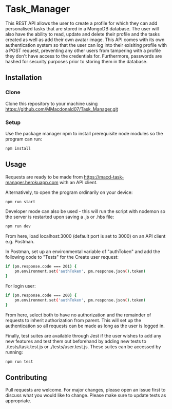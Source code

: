 # Task_Manager
This REST API allows the user to create a profile for which they can add personalised tasks that are stored in a MongoDB database. The user will also have the ability to read, update and delete their profile and the tasks created as well as add their own avatar image. This API comes with its own authentication system so that the user can log into their exisiting profile with a POST request, preventing any other users from tampering with a profile they don't have access to the credentials for. Furthermore, passwords are hashed for security purposes prior to storing them in the database.

## Installation

### Clone
Clone this repository to your machine using https://github.com/MMacdonald07/Task_Manager.git

### Setup
Use the package manager npm to install prerequisite node modules so the program can run:

```bash
npm install
```

## Usage
Requests are ready to be made from https://macd-task-manager.herokuapp.com with an API client. 

Alternatively, to open the program ordinarily on your device:

```bash
npm run start
```

Developer mode can also be used - this will run the script with nodemon so the server is restarted upon saving a .js or .hbs file:

```bash
npm run dev
```

From here, load localhost:3000 \(default port is set to 3000\) on an API client e.g. Postman.

In Postman, set up an environmental variable of "authToken" and add the following code to "Tests" for the Create user request:

```bash
if (pm.response.code === 201) {
    pm.environment.set('authToken', pm.response.json().token) 
}
```

For login user:

```bash
if (pm.response.code === 200) {
    pm.environment.set('authToken', pm.response.json().token) 
}
```

From here, select both to have no authorization and the remainder of requests to inherit authorization from parent. This will set up the authentication so all requests can be made as long as the user is logged in.

Finally, test suites are available through Jest if the user wishes to add any new features and test them out beforehand by adding new tests to ./tests/task.test.js or ./tests/user.test.js. These suites can be accessed by running:

```bash
npm run test
```

## Contributing
Pull requests are welcome. For major changes, please open an issue first to discuss what you would like to change.
Please make sure to update tests as appropriate.